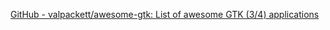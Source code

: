 
[GitHub - valpackett/awesome-gtk: List of awesome GTK (3/4) applications](https://github.com/valpackett/awesome-gtk)
